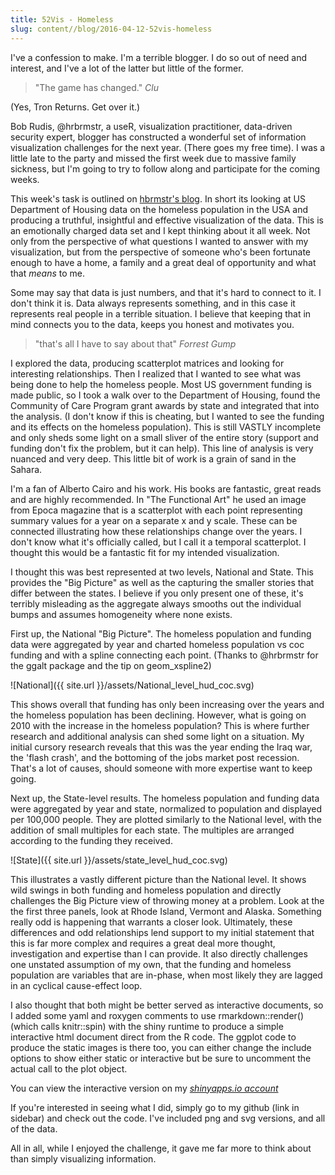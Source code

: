 ```yaml
---
title: 52Vis - Homeless
slug: content//blog/2016-04-12-52vis-homeless
---
```


I've a confession to make.  I'm a terrible blogger.  I do so out of need and interest, and I've a lot of the latter but little of the former.

>"The game has changed." <cite>Clu</cite>

(Yes, Tron Returns. Get over it.)

Bob Rudis, @hrbrmstr, a useR, visualization practitioner, data-driven security expert, blogger has constructed a wonderful set of information visualization challenges for the next year.  (There goes my free time).  I was a little late to the party and missed the first week due to massive family sickness, but I'm going to try to follow along and participate for the coming weeks.

This week's task is outlined on [hbrmstr's blog](https://rud.is/b/2016/04/06/52vis-week-2-2016-week-14-honing-in-on-the-homeless/).   In short its looking at US Department of Housing data on the homeless population in the USA and producing a truthful, insightful and effective visualization of the data.  This is an emotionally charged data set and I kept thinking about it all week.  Not only from the perspective of what questions I wanted to answer with my visualization, but from the perspective of someone who's been fortunate enough to have a home, a family and a great deal of opportunity and what that _means_ to me.

Some may say that data is just numbers, and that it's hard to connect to it.   I don't think it is.  Data always represents something, and in this case it represents real people in a terrible situation.  I believe that keeping that in mind connects you to the data, keeps you honest and motivates you.

> "that's all I have to say about that" <cite>Forrest Gump</cite>

I explored the data, producing scatterplot matrices and looking for interesting relationships.  Then I realized that I wanted to see what was being done to help the homeless people.  Most US government funding is made public, so I took a walk over to the Department of Housing, found the Community of Care Program grant awards by state and integrated that into the analysis.  (I don't know if this is cheating, but I wanted to see the funding and its effects on the homeless population).  This is still VASTLY incomplete and only sheds some light on a small sliver of the entire story (support and funding don't fix the problem, but it can help).  This line of analysis is very nuanced and very deep.  This little bit of work is a grain of sand in the Sahara.

I'm a fan of Alberto Cairo and his work.  His books are fantastic, great reads and are highly recommended.  In "The Functional Art" he used an image from Epoca magazine that is a scatterplot with each point representing summary values for a year on a separate x and y scale.  These can be connected illustrating how these relationships change over the years.  I don't know what it's officially called, but I call it a temporal scatterplot.  I thought this would be a fantastic fit for my intended visualization.

I thought this was best represented at two levels, National and State.  This provides the "Big Picture" as well as the capturing the smaller stories that differ between the states.  I believe if you only present one of these, it's terribly misleading as the aggregate always smooths out the individual bumps and assumes homogeneity where none exists.

First up, the National "Big Picture". The homeless population and funding data were aggregated by year and charted homeless population vs coc funding and with a spline connecting each point. (Thanks to @hrbrmstr for the ggalt package and the tip on geom_xspline2)

![National]({{ site.url }}/assets/National_level_hud_coc.svg)

This shows overall that funding has only been increasing over the years and the homeless population has been declining.  However, what is going on 2010 with the increase in the homeless population?  This is where further research and additional analysis can shed some light on a situation.  My initial cursory research reveals that this was the year ending the Iraq war, the 'flash crash', and the bottoming of the jobs market post recession.  That's a lot of causes, should someone with more expertise want to keep going.

Next up, the State-level results.  The homeless population and funding data were aggregated by year and state, normalized to population and displayed per 100,000 people.  They are plotted similarly to the National level, with the addition of small multiples for each state.  The multiples are arranged according to the funding they received.

![State]({{ site.url }}/assets/state_level_hud_coc.svg)

This illustrates a vastly different picture than the National level.  It shows wild swings in both funding and homeless population and directly challenges the Big Picture view of throwing money at a problem.  Look at the the first three panels, look at Rhode Island, Vermont and Alaska.  Something really odd is happening that warrants a closer look.  Ultimately, these differences and odd relationships lend support to my initial statement that this is far more complex and requires a great deal more thought, investigation and expertise than I can provide.  It also directly challenges one unstated assumption of my own, that the funding and homeless population are variables that are in-phase, when most likely they are lagged in an cyclical cause-effect loop.

I also thought that both might be better served as interactive documents, so I added some yaml and roxygen comments to use rmarkdown::render() (which calls knitr::spin) with the shiny runtime to produce a simple interactive html document direct from the R code.   The ggplot code to produce the static images is there too, you can either change the include options to show either static or interactive but be sure to uncomment the actual call to the plot object.

You can view the interactive version on my *[shinyapps.io account](https://jkaupp.shinyapps.io/52vis_Homeless/)*

If you're interested in seeing what I did, simply go to my github (link in sidebar) and check out the code.  I've included png and svg versions, and all of the data.

All in all, while I enjoyed the challenge, it gave me far more to think about than simply visualizing information.
